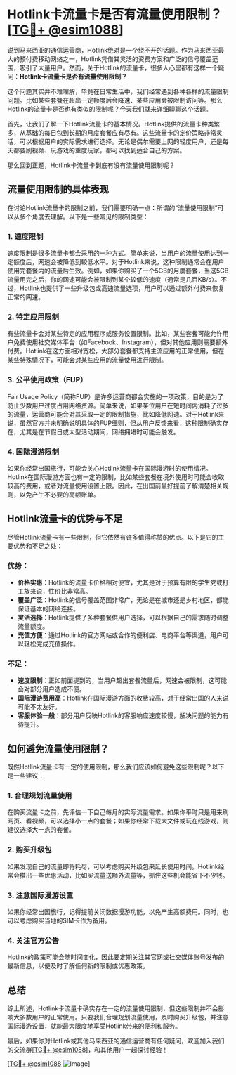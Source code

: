 # Hotlink卡流量卡是否有流量使用限制？[[TG💪+ @esim1088](https://t.me/s/esim1088)]

说到马来西亚的通信运营商，Hotlink绝对是一个绕不开的话题。作为马来西亚最大的预付费移动网络之一，Hotlink凭借其灵活的资费方案和广泛的信号覆盖范围，吸引了大量用户。然而，关于Hotlink的流量卡，很多人心里都有这样一个疑问：**Hotlink卡流量卡是否有流量使用限制？**

这个问题其实并不难理解，毕竟在日常生活中，我们经常遇到各种各样的流量限制问题。比如某些套餐在超出一定额度后会降速、某些应用会被限制访问等。那么Hotlink的流量卡是否也有类似的限制呢？今天我们就来详细聊聊这个话题。

首先，让我们了解一下Hotlink流量卡的基本情况。Hotlink提供的流量卡种类繁多，从基础的每日包到长期的月度套餐应有尽有。这些流量卡的定价策略非常灵活，可以根据用户的实际需求进行选择。无论是偶尔需要上网的轻度用户，还是每天都要刷视频、玩游戏的重度玩家，都可以找到适合自己的方案。

那么回到正题，Hotlink卡流量卡到底有没有流量使用限制呢？

## 流量使用限制的具体表现

在讨论Hotlink流量卡的限制之前，我们需要明确一点：所谓的“流量使用限制”可以从多个角度去理解。以下是一些常见的限制类型：

### 1. **速度限制**
   速度限制是很多流量卡都会采用的一种方式。简单来说，当用户的流量使用达到一定额度后，网速会被降低到较低水平。对于Hotlink来说，这种限制通常会在用户使用完套餐内的流量后生效。例如，如果你购买了一个5GB的月度套餐，当这5GB流量用完之后，你的网速可能会被限制到某个较低的速度（通常是几百KB/s）。不过，Hotlink也提供了一些升级包或高速流量选项，用户可以通过额外付费来恢复正常的网速。

### 2. **特定应用限制**
   有些流量卡会对某些特定的应用程序或服务设置限制。比如，某些套餐可能允许用户免费使用社交媒体平台（如Facebook、Instagram），但对其他应用则需要额外付费。Hotlink在这方面相对宽松，大部分套餐都支持主流应用的正常使用，但在某些特殊情况下，可能会对某些应用的流量使用进行限制。

### 3. **公平使用政策（FUP）**
   Fair Usage Policy（简称FUP）是许多运营商都会实施的一项政策，目的是为了防止少数用户过度占用网络资源。简单来说，如果某位用户在短时间内消耗了过多的流量，运营商可能会对其采取一定的限制措施，比如降低网速。对于Hotlink来说，虽然官方并未明确说明具体的FUP细则，但从用户反馈来看，这种限制确实存在，尤其是在节假日或大型活动期间，网络拥堵时可能会触发。

### 4. **国际漫游限制**
   如果你经常出国旅行，可能会关心Hotlink流量卡在国际漫游时的使用情况。Hotlink在国际漫游方面也有一定的限制，比如某些套餐在境外使用时可能会收取较高的费用，或者对流量使用设置上限。因此，在出国前最好提前了解清楚相关规则，以免产生不必要的高额账单。

## Hotlink流量卡的优势与不足

尽管Hotlink流量卡有一些限制，但它依然有许多值得称赞的优点。以下是它的主要优势和不足之处：

### 优势：
- **价格实惠**：Hotlink的流量卡价格相对便宜，尤其是对于预算有限的学生党或打工族来说，性价比非常高。
- **覆盖广泛**：Hotlink的信号覆盖范围非常广，无论是在城市还是乡村地区，都能保证基本的网络连接。
- **灵活选择**：Hotlink提供了多种套餐供用户选择，可以根据自己的需求随时调整流量额度。
- **充值方便**：通过Hotlink的官方网站或合作的便利店、电商平台等渠道，用户可以轻松完成充值操作。

### 不足：
- **速度限制**：正如前面提到的，当用户超出套餐流量后，网速会被限制，这可能会对部分用户造成不便。
- **国际漫游费用高**：Hotlink在国际漫游方面的收费较高，对于经常出国的人来说可能不太友好。
- **客服体验一般**：部分用户反映Hotlink的客服响应速度较慢，解决问题的能力有待提升。

## 如何避免流量使用限制？

既然Hotlink流量卡有一定的使用限制，那么我们应该如何避免这些限制呢？以下是一些建议：

### 1. **合理规划流量使用**
   在购买流量卡之前，先评估一下自己每月的实际流量需求。如果你平时只是用来刷网页、看视频，可以选择小一点的套餐；如果你经常下载大文件或玩在线游戏，则建议选择大一点的套餐。

### 2. **购买升级包**
   如果发现自己的流量即将耗尽，可以考虑购买升级包来延长使用时间。Hotlink经常会推出一些优惠活动，比如买流量送额外流量等，抓住这些机会能省下不少钱。

### 3. **注意国际漫游设置**
   如果你经常出国旅行，记得提前关闭数据漫游功能，以免产生高额费用。同时，也可以考虑购买当地的SIM卡作为备用。

### 4. **关注官方公告**
   Hotlink的政策可能会随时间变化，因此要定期关注其官网或社交媒体账号发布的最新信息，以便及时了解任何新的限制或优惠政策。

## 总结

综上所述，Hotlink卡流量卡确实存在一定的流量使用限制，但这些限制并不会影响大多数用户的正常使用。只要我们合理规划流量使用，及时购买升级包，并注意国际漫游设置，就能最大限度地享受Hotlink带来的便利和服务。

最后，如果你对Hotlink或其他马来西亚的通信运营商有任何疑问，欢迎加入我们的交流群[[TG💪+ @esim1088](https://t.me/s/esim1088)]，和其他用户一起探讨经验！

[[TG💪+ @esim1088](https://t.me/s/esim1088) ![Image](https://i.postimg.cc/4NQfJmqS/Snipaste-2025-05-13-00-14-12.png)]